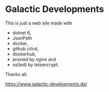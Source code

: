 # Galactic Developments

This is just a web site made with 
- dotnet 6, 
- JsonPath
- docker, 
- github ci/cd, 
- dockerhub, 
- proxied by nginx and 
- ssl(ed) by letsencrypt.

Thanks all.

https://www.galactic-developments.de/
